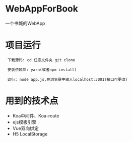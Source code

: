 # WebAppForBook
一个书城的WebApp

# 项目运行  

```  
 下载源码: cd 任意文件夹 git clone  
 
 安装依赖项: yarn(或者npm install)  
 
 运行: node app.js,在浏览器中输入localhost:3001(接口可更改)  
 ```  
 
 # 用到的技术点  
 
 * Koa中间件、Koa-route
 * ejs模板引擎
 * Vue双向绑定
 * H5 LocalStorage
